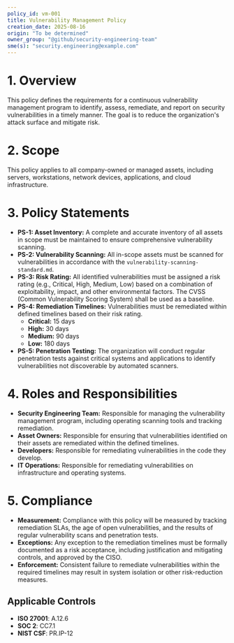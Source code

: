 ```yaml
---
policy_id: vm-001
title: Vulnerability Management Policy
creation_date: 2025-08-16
origin: "To be determined"
owner_group: "@github/security-engineering-team"
sme(s): "security.engineering@example.com"
---
```


# 1. Overview
This policy defines the requirements for a continuous vulnerability management program to identify, assess, remediate, and report on security vulnerabilities in a timely manner. The goal is to reduce the organization's attack surface and mitigate risk.

# 2. Scope
This policy applies to all company-owned or managed assets, including servers, workstations, network devices, applications, and cloud infrastructure.

# 3. Policy Statements

*   **PS-1: Asset Inventory:** A complete and accurate inventory of all assets in scope must be maintained to ensure comprehensive vulnerability scanning.
*   **PS-2: Vulnerability Scanning:** All in-scope assets must be scanned for vulnerabilities in accordance with the `vulnerability-scanning-standard.md`.
*   **PS-3: Risk Rating:** All identified vulnerabilities must be assigned a risk rating (e.g., Critical, High, Medium, Low) based on a combination of exploitability, impact, and other environmental factors. The CVSS (Common Vulnerability Scoring System) shall be used as a baseline.
*   **PS-4: Remediation Timelines:** Vulnerabilities must be remediated within defined timelines based on their risk rating.
    *   **Critical:** 15 days
    *   **High:** 30 days
    *   **Medium:** 90 days
    *   **Low:** 180 days
*   **PS-5: Penetration Testing:** The organization will conduct regular penetration tests against critical systems and applications to identify vulnerabilities not discoverable by automated scanners.

# 4. Roles and Responsibilities

*   **Security Engineering Team:** Responsible for managing the vulnerability management program, including operating scanning tools and tracking remediation.
*   **Asset Owners:** Responsible for ensuring that vulnerabilities identified on their assets are remediated within the defined timelines.
*   **Developers:** Responsible for remediating vulnerabilities in the code they develop.
*   **IT Operations:** Responsible for remediating vulnerabilities on infrastructure and operating systems.

# 5. Compliance

*   **Measurement:** Compliance with this policy will be measured by tracking remediation SLAs, the age of open vulnerabilities, and the results of regular vulnerability scans and penetration tests.
*   **Exceptions:** Any exception to the remediation timelines must be formally documented as a risk acceptance, including justification and mitigating controls, and approved by the CISO.
*   **Enforcement:** Consistent failure to remediate vulnerabilities within the required timelines may result in system isolation or other risk-reduction measures.

## Applicable Controls

* **ISO 27001**: A.12.6
* **SOC 2**: CC7.1
* **NIST CSF**: PR.IP-12
